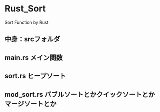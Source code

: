 # Rust_Sort
Sort Function by Rust

## 中身：srcフォルダ
## main.rs メイン関数
## sort.rs ヒープソート
## mod_sort.rs バブルソートとかクイックソートとかマージソートとか

